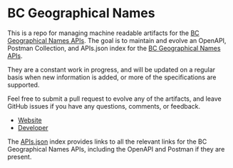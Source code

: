 # BC Geographical NamesThis is a repo for managing machine readable artifacts for the [BC Geographical Names APIs](https://apps.gov.bc.ca/pub/bcgnws/). The goal is to maintain and evolve an OpenAPI, Postman Collection, and APIs.json index for the [BC Geographical Names APIs](https://apps.gov.bc.ca/pub/bcgnws/).They are a constant work in progress, and will be updated on a regular basis when new information is added, or more of the specifications are supported.Feel free to submit a pull request to evolve any of the artifacts, and leave GitHub issues if you have any questions, comments, or feedback.- [Website](https://apps.gov.bc.ca/pub/bcgnws/)- [Developer](https://apps.gov.bc.ca/pub/bcgnws/)The [APIs.json](https://github.com/api-evangelist/bc-geographical-names/blob/master/apis.json) index provides links to all the relevant links for the BC Geographical Names APIs, including the OpenAPI and Postman if they are present.